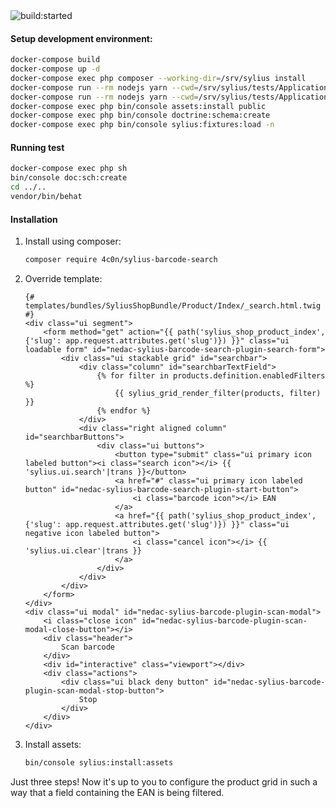 <img src="https://travis-ci.com/4c0n/SyliusBarcodeSearchPlugin.svg?branch=master" alt="build:started">

#### Setup development environment:
```bash
docker-compose build
docker-compose up -d
docker-compose exec php composer --working-dir=/srv/sylius install
docker-compose run --rm nodejs yarn --cwd=/srv/sylius/tests/Application install
docker-compose run --rm nodejs yarn --cwd=/srv/sylius/tests/Application build
docker-compose exec php bin/console assets:install public
docker-compose exec php bin/console doctrine:schema:create
docker-compose exec php bin/console sylius:fixtures:load -n
```
#### Running test
```bash
docker-compose exec php sh
bin/console doc:sch:create
cd ../..
vendor/bin/behat
```

#### Installation

1. Install using composer:
    ```bash
    composer require 4c0n/sylius-barcode-search
    ```
2. Override template:
    ```twig
    {# templates/bundles/SyliusShopBundle/Product/Index/_search.html.twig #}
    <div class="ui segment">
        <form method="get" action="{{ path('sylius_shop_product_index', {'slug': app.request.attributes.get('slug')}) }}" class="ui loadable form" id="nedac-sylius-barcode-search-plugin-search-form">
            <div class="ui stackable grid" id="searchbar">
                <div class="column" id="searchbarTextField">
                    {% for filter in products.definition.enabledFilters %}
                        {{ sylius_grid_render_filter(products, filter) }}
                    {% endfor %}
                </div>
                <div class="right aligned column" id="searchbarButtons">
                    <div class="ui buttons">
                        <button type="submit" class="ui primary icon labeled button"><i class="search icon"></i> {{ 'sylius.ui.search'|trans }}</button>
                        <a href="#" class="ui primary icon labeled button" id="nedac-sylius-barcode-search-plugin-start-button">
                            <i class="barcode icon"></i> EAN
                        </a>
                        <a href="{{ path('sylius_shop_product_index', {'slug': app.request.attributes.get('slug')}) }}" class="ui negative icon labeled button">
                            <i class="cancel icon"></i> {{ 'sylius.ui.clear'|trans }}
                        </a>
                    </div>
                </div>
            </div>
        </form>
    </div>
    <div class="ui modal" id="nedac-sylius-barcode-plugin-scan-modal">
        <i class="close icon" id="nedac-sylius-barcode-plugin-scan-modal-close-button"></i>
        <div class="header">
            Scan barcode
        </div>
        <div id="interactive" class="viewport"></div>
        <div class="actions">
            <div class="ui black deny button" id="nedac-sylius-barcode-plugin-scan-modal-stop-button">
                Stop
            </div>
        </div>
    </div>
    ```
3. Install assets:
    ```bash
   bin/console sylius:install:assets
    ```
Just three steps!
Now it's up to you to configure the product grid in such a way that a field containing the EAN is being filtered.
